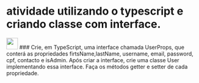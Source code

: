# atividade utilizando o typescript e criando classe com interface.

<div>
  <img src="https://cdn.jsdelivr.net/gh/devicons/devicon/icons/typescript/typescript-plain.svg" width = "30" heigth ="30">
### Crie, em TypeScript, uma interface chamada UserProps, que conterá as propriedades firtsName,lastName, username, email, password, cpf, contacto e isAdmin. Após criar a interface, crie uma classe User implementando essa interface. Faça os métodos getter e setter de cada propriedade.
  
</div>
